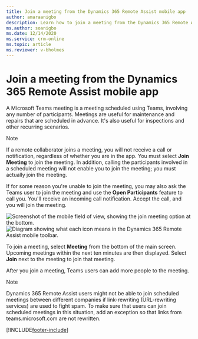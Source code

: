 ```yaml
---
title: Join a meeting from the Dynamics 365 Remote Assist mobile app
author: amaraanigbo
description: Learn how to join a meeting from the Dynamics 365 Remote Assist mobile app 
ms.author: soanigbo
ms.date: 12/14/2020
ms.service: crm-online
ms.topic: article
ms.reviewer: v-bholmes
---
```



# Join a meeting from the Dynamics 365 Remote Assist mobile app

A Microsoft Teams meeting is a meeting scheduled using Teams, involving any number of participants. Meetings are useful for maintenance and repairs that are scheduled in advance. It's also useful for inspections and other recurring scenarios.

> [!Note]
> If a remote collaborator joins a meeting, you will not receive a call or notification, regardless of whether you are in the app. You must select **Join Meeting** to join the meeting. In addition, calling the participants involved in a scheduled meeting will not enable you to join the meeting; you must actually join the meeting. 

If for some reason you're unable to join the meeting, you may also ask the Teams user to join the meeting and use the **Open Participants** feature to call you. You'll receive an incoming call notification. Accept the call, and you will join the meeting. 

![Screenshot of the mobile field of view, showing the join meeting option at the bottom.](./media/mobile-meeting.PNG "JoinMeeting")
![Diagram showing what each icon means in the Dynamics 365 Remote Assist mobile toolbar.](./media/mr-toolbar.png "RAM Toolbar")

To join a meeting, select **Meeting** from the bottom of the main screen. Upcoming meetings within the next ten minutes are then displayed. Select **Join** next to the meeting to join that meeting.

After you join a meeting, Teams users can add more people to the meeting.

> [!NOTE]
> Dynamics 365 Remote Assist users might not be able to join scheduled meetings between different companies if link-rewriting (URL-rewriting services) are used to fight spam. To make sure that users can join scheduled meetings in this situation, add an exception so that links from teams.microsoft.com are not rewritten.  


[!INCLUDE[footer-include](../includes/footer-banner.md)]
